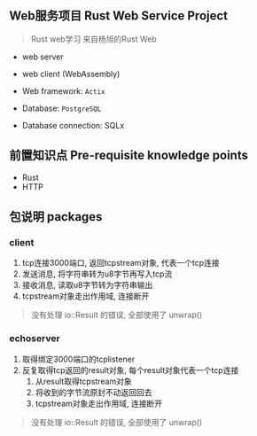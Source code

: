 ## Web服务项目 Rust Web Service Project

>Rust web学习
>来自杨旭的Rust Web

- web server 

- web client (WebAssembly)

- Web framework: `Actix`

- Database: `PostgreSQL`

- Database connection: SQLx

## 前置知识点 Pre-requisite knowledge points

- Rust 
- HTTP

## 包说明 packages

### client

1. tcp连接3000端口, 返回tcpstream对象, 代表一个tcp连接
2. 发送消息, 将字符串转为u8字节再写入tcp流
3. 接收消息, 读取u8字节转为字符串输出
4. tcpstream对象走出作用域, 连接断开

> 没有处理 io::Result<TcpStream> 的错误, 全部使用了 unwrap()

### echoserver

1. 取得绑定3000端口的tcplistener
2. 反复取得tcp返回的result对象, 每个result对象代表一个tcp连接
   1. 从result取得tcpstream对象
   2. 将收到的字节流原封不动返回回去
   3. tcpstream对象走出作用域, 连接断开

> 没有处理 io::Result<TcpStream> 的错误, 全部使用了 unwrap()

### 